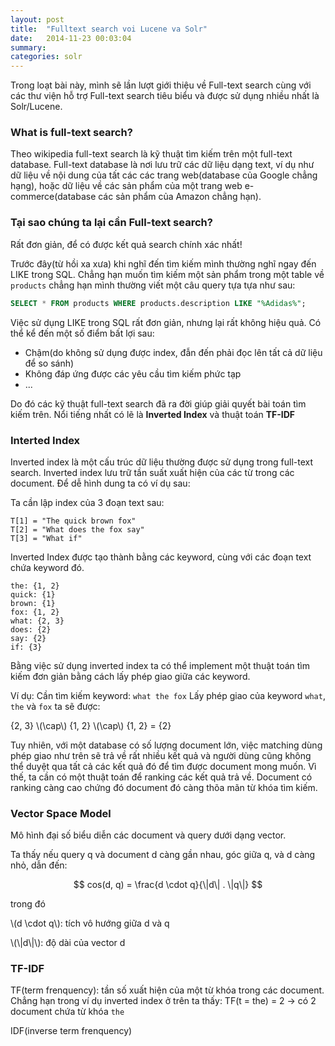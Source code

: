 ```yaml
---
layout: post
title:  "Fulltext search voi Lucene va Solr"
date:   2014-11-23 00:03:04
summary: 
categories: solr
---
```


Trong loạt bài này, mình sẽ lần lượt giới thiệu về Full-text search cùng với các thư viện hỗ trợ Full-text search
tiêu biểu và được sử dụng nhiều nhất là Solr/Lucene.

### What is full-text search?

Theo wikipedia full-text search là kỹ thuật tìm kiếm trên một full-text database. Full-text database là nơi lưu trữ
các dữ liệu dạng text, ví dụ như dữ liệu về nội dung của tất các các trang web(database của Google chẳng hạng), hoặc dữ liệu về các sản phẩm của một trang web e-commerce(database các sản phẩm của Amazon chẳng hạn).

### Tại sao chúng ta lại cần Full-text search?

Rất đơn giản, để có được kết quả search chính xác nhất!

Trước đây(từ hồi xa xưa) khi nghĩ đến tìm kiếm mình thường nghĩ ngay đến LIKE trong SQL. Chẳng hạn muốn tìm kiếm một
sản phẩm trong một table về `products` chẳng hạn mình thường viết một câu query tựa tựa như sau:

```sql
SELECT * FROM products WHERE products.description LIKE "%Adidas%";
```

Việc sử dụng LIKE trong SQL rất đơn giản, nhưng lại rất không hiệu quả. Có thể kể đến một số điểm bất lợi sau:

  - Chậm(do không sử dụng được index, đẫn đến phải đọc lên tất cả dữ liệu để so sánh)
  - Không đáp ứng được các yêu cầu tìm kiếm phức tạp
  - ...

Do đó các kỹ thuật full-text search đã ra đời giúp giải quyết bài toán tìm kiếm trên. Nổi tiếng nhất có lẽ là __Inverted Index__ và thuật toán __TF-IDF__

### Interted Index

Inverted index là một cấu trúc dữ liệu thường được sử dụng trong full-text search. Inverted index lưu trữ tần suất xuất hiện của các từ trong các document. Để dễ hình dung ta có ví dụ sau:

Ta cần lập index của 3 đoạn text sau:

```
T[1] = "The quick brown fox"
T[2] = "What does the fox say"
T[3] = "What if"
```

Inverted Index được tạo thành bằng các keyword, cùng với các đoạn text chứa keyword đó.

```
the: {1, 2}
quick: {1}
brown: {1}
fox: {1, 2}
what: {2, 3}
does: {2}
say: {2}
if: {3}
```

Bằng việc sử dụng inverted index ta có thể implement một thuật toán tìm kiếm đơn giản bằng cách lấy phép giao giữa các keyword.

Ví dụ:
Cần tìm kiếm keyword: `what the fox`
Lấy phép giao của keyword `what`, `the` và `fox` ta sẽ được:

{2, 3} \\(\cap\\) {1, 2} \\(\cap\\) {1, 2} = {2}

Tuy nhiên, với một database có số lượng document lớn, việc matching dùng phép giao như trên sẽ trả về rất nhiều kết quả và người dùng cũng không thể duyệt qua tất cả các kết quả đó để tìm được document mong muốn. Vì thế, ta cần có một thuật toán để ranking các kết quả trả về. Document có ranking càng cao chứng đó document đó càng thõa mãn từ khóa tìm kiếm.

### Vector Space Model

Mô hình đại số biểu diễn các document và query dưới dạng vector.

Ta thấy nếu query q và document d càng gần nhau, góc giữa q, và d càng nhỏ, dẫn đến:

$$
cos(d, q) = \frac{d \cdot q}{\|d\| . \|q\|}
$$

trong đó

\\(d \cdot q\\): tích vô hướng giữa d và q

\\(\\|d\\|\\): độ dài của vector d

### TF-IDF

TF(term frenquency): tần số xuất hiện của một từ khóa trong các document. Chẳng hạn trong ví dụ inverted index ở trên ta thấy:
TF(t = the) = 2 -> có 2 document chứa từ khóa `the`

IDF(inverse term frenquency)
